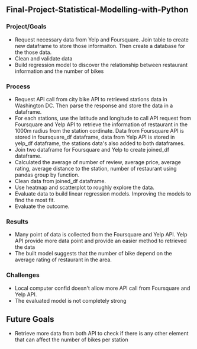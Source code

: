 ## Final-Project-Statistical-Modelling-with-Python

### Project/Goals

- Request necessary data from Yelp and Foursquare. Join table to create new dataframe to store those informaiton. Then  create a database for the those data.
- Clean and validate data
- Build regression model to discover the relationship between restaurant information and the number of bikes

### Process
- Request API call from city bike API to retrieved stations data in Washington DC. Then parse the response and store the data in a dataframe.
- For each stations, use the latitude and longitude to call API request from Foursquare and Yelp API to retrieve the information of restaurant in the 1000m radius from the station cordinate. Data from Foursquare API is stored in foursquare_df dataframe, data from Yelp API is stored in yelp_df dataframe, the stations data's also added to both dataframes.
- Join two dataframe for Foursquare and Yelp to create joined_df dataframe.
- Calculated the average of number of review, average price, average rating, average distance to the station, number of restaurant using pandas group by function.
- Clean data from joined_df dataframe.
- Use heatmap and scatterplot to roughly explore the data.
- Evaluate data to build linear regression models. Improving the models to find the most fit.
- Evaluate the outcome.

### Results
- Many point of data is collected from the Foursquare and Yelp API. Yelp API provide more data point and provide an easier method to retrieved the data 
- The built model suggests that the number of bike depend on the average rating of restaurant in the area.

### Challenges 
- Local computer confid doesn't allow more API call from Foursquare and Yelp API.
- The evaluated model is not completely strong
## Future Goals
- Retrieve more data from both API to check if there is any other element that can affect the number of bikes per station
